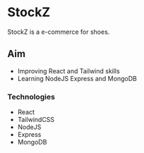 # StockZ

StockZ is a e-commerce for shoes.

## Aim

- Improving React and Tailwind skills
- Learning NodeJS Express and MongoDB

### Technologies

- React
- TailwindCSS
- NodeJS
- Express
- MongoDB
